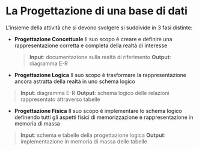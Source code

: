 # La Progettazione di una base di dati

L'insieme della attività che si devono svolgere si suddivide in 3 fasi distinte:
- **Progettazione Concettuale**
Il suo scopo è creare e definire una rappresentazione corretta e completa della realtà di interesse
	>**Input**: documentazione sulla realtà di 	riferimento
	>**Output**: diagramma E-R
	
- **Progettazione Logica**
Il suo scopo è trasformare la rappresentazione ancora astratta della realtà in uno schema logico
>**Input**: diagramma E-R
>**Output**: schema logico delle relazioni rappresentato attraverso tabelle

- **Progettazione Fisica**
Il suo scopo è implementare lo schema logico definendo tutti gli aspetti fisici di memorizzazione e rappresentazione in memoria di massa
> **Input**: schema e tabelle della progettazione logica
> **Output**: implementazione in memoria di massa delle tabelle
<!--stackedit_data:
eyJoaXN0b3J5IjpbMTAyNjk4MjQ2MywtMjA4ODc0NjYxMl19
-->